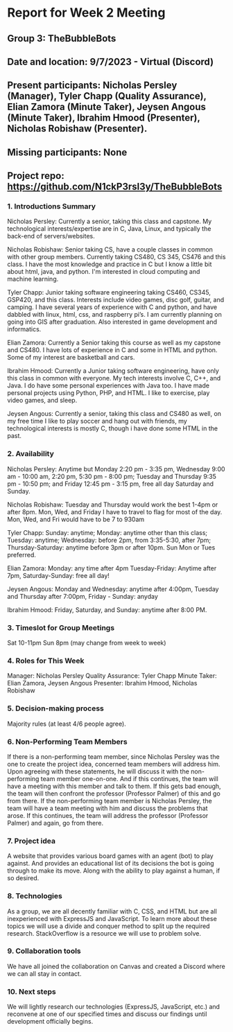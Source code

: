 # Report for Week 2 Meeting
## Group 3: TheBubbleBots
## Date and location: 9/7/2023 - Virtual (Discord)
## Present participants: Nicholas Persley (Manager), Tyler Chapp (Quality Assurance), Elian Zamora (Minute Taker), Jeysen Angous (Minute Taker), Ibrahim Hmood (Presenter), Nicholas Robishaw (Presenter).
## Missing participants: None
## Project repo: https://github.com/N1ckP3rsl3y/TheBubbleBots


### 1. Introductions Summary
Nicholas Persley: Currently a senior, taking this class and capstone. My technological interests/expertise are in C, Java, Linux, and typically the back-end of servers/websites.

Nicholas Robishaw: Senior taking CS, have a couple classes in common with other group members. Currently taking CS480, CS 345, CS476 and this class. I have the most knowledge and practice in C but I know a little bit about html, java, and python. I'm interested in cloud computing and machine learning.

Tyler Chapp: Junior taking software engineering taking CS460, CS345, GSP420, and this class. Interests include video games, disc golf, guitar, and camping. I have several years of experience with C and python, and have dabbled with linux, html, css, and raspberry pi’s. I am currently planning on going into GIS after graduation. Also interested in game development and informatics.

Elian Zamora: Currently a Senior taking this course as well as my capstone and CS480. I have lots of experience in C and some in HTML and python. Some of my interest are basketball and cars.
	
Ibrahim Hmood: Currently a Junior taking software engineering, have only this class in common with everyone. My tech interests involve C, C++, and Java. I do have some personal experiences with Java too. I have made personal projects using Python, PHP, and HTML. I like to exercise, play video games, and sleep.	

Jeysen Angous: Currently a senior, taking this class and CS480 as well, on my free time I like to play soccer and hang out with friends, my technological interests is mostly C, though i have done some HTML in the past.
 
### 2. Availability
Nicholas Persley: Anytime but Monday 2:20 pm - 3:35 pm, Wednesday 9:00 am - 10:00 am, 2:20 pm, 5:30 pm - 8:00 pm; Tuesday and Thursday 9:35 pm - 10:50 pm; and Friday 12:45 pm - 3:15 pm, free all day Saturday and Sunday.
	
Nicholas Robishaw: Tuesday and Thursday would work the best 1-4pm or after 8pm. Mon, Wed, and Friday I have to travel to flag for most of the day.  Mon, Wed, and Fri would have to be 7 to 930am

Tyler Chapp: Sunday: anytime; Monday: anytime other than this class; Tuesday: anytime;  Wednesday: before 2pm, from 3:35-5:30, after 7pm; Thursday-Saturday: anytime before 3pm or after 10pm. Sun Mon or Tues preferred. 

Elian Zamora: Monday: any time after 4pm Tuesday-Friday: Anytime after 7pm, Saturday-Sunday: free all day!
	
Jeysen Angous: Monday and Wednesday: anytime after 4:00pm, Tuesday and Thursday after 7:00pm, Friday - Sunday: anyday

Ibrahim Hmood: Friday, Saturday, and Sunday: anytime after 8:00 PM.

### 3. Timeslot for Group Meetings
Sat 10-11pm
Sun 8pm
(may change from week to week)
	

### 4. Roles for This Week
Manager: Nicholas Persley
Quality Assurance: Tyler Chapp
Minute Taker: Elian Zamora, Jeysen Angous
Presenter: Ibrahim Hmood, Nicholas Robishaw



### 5. Decision-making process
Majority rules (at least 4/6 people agree).

### 6. Non-Performing Team Members
If there is a non-performing team member, since Nicholas Persley was the one to create the project idea, concerned team members will address him. Upon agreeing with these statements, he will discuss it with the non-performing team member one-on-one. And if this continues, the team will have a meeting with this member and talk to them. If this gets bad enough, the team will then confront the professor (Professor Palmer) of this and go from there. If the non-performing team member is Nicholas Persley, the team will have a team meeting with him and discuss the problems that arose. If this continues, the team will address the professor (Professor Palmer) and again, go from there.


### 7. Project idea
A website that provides various board games with an agent (bot) to play against. And provides an educational list of its decisions the bot is going through to make its move. Along with the ability to play against a human, if so desired.

### 8. Technologies
As a group, we are all decently familiar with C, CSS, and HTML but are all inexperienced with ExpressJS and JavaScript. To learn more about these topics we will use a divide and conquer method to split up the required research. StackOverflow is a resource we will use to problem solve. 

### 9. Collaboration tools
We have all joined the collaboration on Canvas and created a Discord where we can all stay in contact.
### 10. Next steps
We will lightly research our technologies (ExpressJS, JavaScript, etc.) and reconvene at one of our specified times and discuss our findings until development officially begins.
